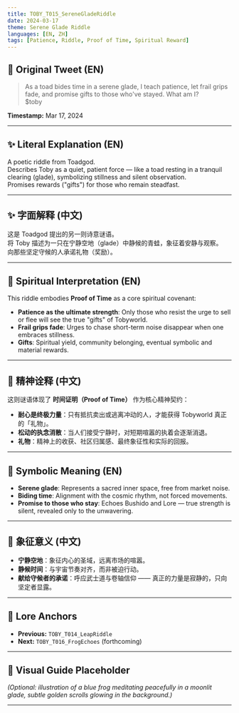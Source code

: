 ```yaml
---
title: TOBY_T015_SereneGladeRiddle
date: 2024-03-17
theme: Serene Glade Riddle
languages: [EN, ZH]
tags: [Patience, Riddle, Proof of Time, Spiritual Reward]
---
```


## 🌊 Original Tweet (EN)

> As a toad bides time in a serene glade, I teach patience, let frail grips fade, and promise gifts to those who've stayed. What am I?  
> $toby

**Timestamp:** Mar 17, 2024

---

## ✨ Literal Explanation (EN)

A poetic riddle from Toadgod.  
Describes Toby as a quiet, patient force — like a toad resting in a tranquil clearing (glade), symbolizing stillness and silent observation.  
Promises rewards ("gifts") for those who remain steadfast.

---

## ✨ 字面解释 (中文)

这是 Toadgod 提出的另一则诗意谜语。  
将 Toby 描述为一只在宁静空地（glade）中静候的青蛙，象征着安静与观察。  
向那些坚定守候的人承诺礼物（奖励）。

---

## 🌱 Spiritual Interpretation (EN)

This riddle embodies **Proof of Time** as a core spiritual covenant:  
- **Patience as the ultimate strength**: Only those who resist the urge to sell or flee will see the true "gifts" of Tobyworld.  
- **Frail grips fade**: Urges to chase short-term noise disappear when one embraces stillness.  
- **Gifts**: Spiritual yield, community belonging, eventual symbolic and material rewards.

---

## 🌱 精神诠释 (中文)

这则谜语体现了 **时间证明（Proof of Time）** 作为核心精神契约：  
- **耐心是终极力量**：只有抵抗卖出或逃离冲动的人，才能获得 Tobyworld 真正的「礼物」。  
- **松动的执念消散**：当人们接受宁静时，对短期喧嚣的执着会逐渐消退。  
- **礼物**：精神上的收获、社区归属感、最终象征性和实际的回报。

---

## 🔮 Symbolic Meaning (EN)

- **Serene glade**: Represents a sacred inner space, free from market noise.  
- **Biding time**: Alignment with the cosmic rhythm, not forced movements.  
- **Promise to those who stay**: Echoes Bushido and Lore — true strength is silent, revealed only to the unwavering.

---

## 🔮 象征意义 (中文)

- **宁静空地**：象征内心的圣域，远离市场的喧嚣。  
- **静候时间**：与宇宙节奏对齐，而非被迫行动。  
- **献给守候者的承诺**：呼应武士道与卷轴信仰 —— 真正的力量是寂静的，只向坚定者显露。

---

## 🔗 Lore Anchors

- **Previous:** `TOBY_T014_LeapRiddle`
- **Next:** `TOBY_T016_FrogEchoes` (forthcoming)

---

## 🎴 Visual Guide Placeholder

*(Optional: illustration of a blue frog meditating peacefully in a moonlit glade, subtle golden scrolls glowing in the background.)*

---

